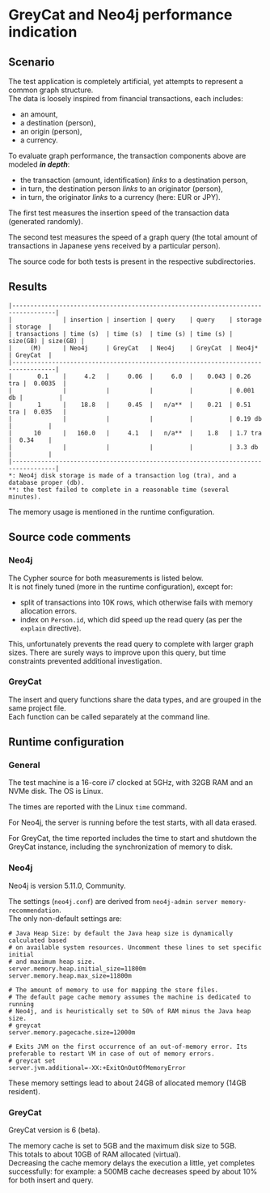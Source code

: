 
# GreyCat and Neo4j performance indication

## Scenario

The test application is completely artificial, yet attempts to represent a common graph structure.  
The data is loosely inspired from financial transactions, each includes: 

- an amount, 
- a destination (person), 
- an origin (person),
- a currency.

To evaluate graph performance, the transaction components above are modeled ***in depth***:

- the transaction (amount, identification) *links* to a destination person,
- in turn, the destination person *links* to an originator (person),
- in turn, the originator *links* to a currency (here: EUR or JPY).

The first test measures the insertion speed of the transaction data (generated randomly).  

The second test measures the speed of a graph query (the total amount of transactions in Japanese yens received by a particular person).

The source code for both tests is present in the respective subdirectories.

## Results

```
|----------------------------------------------------------------------------------|
|              | insertion | insertion | query    | query    | storage  | storage  |
| transactions | time (s)  | time (s)  | time (s) | time (s) | size(GB) | size(GB) |
|     (M)      | Neo4j     | GreyCat   | Neo4j    | GreyCat  | Neo4j*   | GreyCat  |
|----------------------------------------------------------------------------------|
|       0.1    |     4.2   |     0.06  |     6.0  |    0.043 | 0.26 tra |  0.0035  |
|              |           |           |          |          | 0.001 db |          |
|       1      |    18.8   |     0.45  |   n/a**  |    0.21  | 0.51 tra |  0.035   | 
|              |           |           |          |          | 0.19 db  |          |
|      10      |   160.0   |     4.1   |   n/a**  |    1.8   | 1.7 tra  |  0.34    |
|              |           |           |          |          | 3.3 db   |          |
|----------------------------------------------------------------------------------|
*: Neo4j disk storage is made of a transaction log (tra), and a database proper (db).
**: the test failed to complete in a reasonable time (several minutes).
```
The memory usage is mentioned in the runtime configuration.

## Source code comments

### Neo4j

The Cypher source for both measurements is listed below.  
It is not finely tuned (more in the runtime configuration), except for:

- split of transactions into 10K rows, which otherwise fails with memory allocation errors.
- index on `Person.id`, which did speed up the read query (as per the `explain` directive).

This, unfortunately prevents the read query to complete with larger graph sizes.
There are surely ways to improve upon this query, but time constraints prevented additional investigation.

### GreyCat

The insert and query functions share the data types, and are grouped in the same project file.  
Each function can be called separately at the command line.  

## Runtime configuration

### General

The test machine is a 16-core i7 clocked at 5GHz, with 32GB RAM and an NVMe disk.
The OS is Linux.   

The times are reported with the Linux `time` command.  

For Neo4j, the server is running before the test starts, with all data erased.

For GreyCat, the time reported includes the time to start and shutdown the GreyCat instance, including the synchronization of memory to disk.

### Neo4j

Neo4j is version 5.11.0, Community.

The settings (`neo4j.conf`) are derived from `neo4j-admin server memory-recommendation`.   
The only non-default settings are:
```
# Java Heap Size: by default the Java heap size is dynamically calculated based
# on available system resources. Uncomment these lines to set specific initial
# and maximum heap size.
server.memory.heap.initial_size=11800m
server.memory.heap.max_size=11800m

# The amount of memory to use for mapping the store files.
# The default page cache memory assumes the machine is dedicated to running
# Neo4j, and is heuristically set to 50% of RAM minus the Java heap size.
# greycat
server.memory.pagecache.size=12000m

# Exits JVM on the first occurrence of an out-of-memory error. Its preferable to restart VM in case of out of memory errors.
# greycat set
server.jvm.additional=-XX:+ExitOnOutOfMemoryError
```
These memory settings lead to about 24GB of allocated memory (14GB resident).

### GreyCat

GreyCat version is 6 (beta).

The memory cache is set to 5GB and the maximum disk size to 5GB.  
This totals to about 10GB of RAM allocated (virtual).  
Decreasing the cache memory delays the execution a little, yet completes successfully: 
for example: a 500MB cache decreases speed by about 10% for both insert and query.


